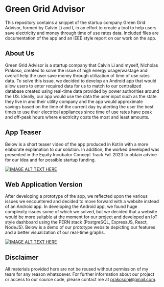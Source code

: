 # Green Grid Advisor
This repository contains a snippet of the startup company Green Grid Advisor, formed by Calvin Li and I, in an effort to create a tool to help users save electricity and money through time of use rates data. Included files are documentation of the app and an IEEE style report on our work on the app.

## About Us
Green Grid Advisor is a startup company that Calvin Li and myself, Nicholas Prakoso, created to solve the issue of high energy usage/wastage and overall help the user save money through utilization of time of use rates data. To solve this issue, we decided to develop an Android app that would allow users to enter required data for us to match to our centralized database created using real-time data provided by power authorities around the US. Ideally, our app would use the data the user input such as the state they live in and their utility company and the app would approximate savings based on the time of the current day by alerting the user the best times to use their electrical appliances since time of use rates have peak and off-peak hours where electricity costs the most and least amounts.

## App Teaser
Below is a short teaser video of the app produced in Kotlin with a more elaborate explanation to our solution. In addition, the worked developed was presented in the Equity Incubator Concept Track Fall 2023 to obtain advice for our idea and for possible startup funding.

[![IMAGE ALT TEXT HERE](https://img.youtube.com/vi/msakcvZj3DE/0.jpg)](https://www.youtube.com/watch?v=msakcvZj3DE)

## Web Application Version
After developing a prototype of the app, we reflected upon the various issues we encountered and decided to move forward with a website instead of an Android app. In developing the Android app, we found huge complexity issues some of which we solved, but we decided that a website would be more suitable at the moment for our project and developed an IoT style dashboard using the PERN stack (PostgreSQL, ExpressJS, React, NodeJS). Below is a demo of our prototype website depicting our features and a better visualization of our real-time graphs.

[![IMAGE ALT TEXT HERE](https://img.youtube.com/vi/SJFBiIzeUgo/0.jpg)](https://www.youtube.com/watch?v=SJFBiIzeUgo)

## Disclaimer
All materials provided here are not be reused without permission of my team for any reason whatsoever. For further information about our project or access to our source code, please contact me at prakosonj@gmail.com.
